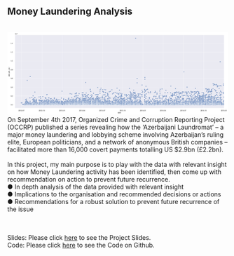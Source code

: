 ## Money Laundering Analysis
<br>
<img src="images/ah.png"/>
<br>
On September 4th 2017, Organized Crime and Corruption Reporting Project (OCCRP) published a series revealing how the ‘Azerbaijani Laundromat’ – a major money laundering and lobbying scheme involving Azerbaijan’s ruling elite, European politicians, and a network of anonymous British companies – facilitated more than 16,000 covert payments totalling US $2.9bn (£2.2bn).  <br><br>
In this project, my main purpose is to play with the data with relevant insight on how Money Laundering activity has been identified, then come up with recommendation on action to prevent future recurrence.<br>
● In depth analysis of the data provided with relevant insight<br>
● Implications to the organisation and recommended decisions or actions<br>
● Recommendations for a robust solution to prevent future recurrence of the issue<br>
<br><br>

Slides: Please click [here](https://drive.google.com/open?id=1QZ1p5F7cd5qu3Jk0H7lI1ucROg66eGgz) to see the Project Slides. <br>
Code: Please click [here](https://github.com/Janetle-hi/Anti-Money-Laundering-Project) to see the Code on Github.
